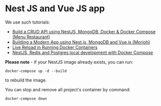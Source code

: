 # Nest JS and Vue JS app

We use such tutorials:  
 - [Build a CRUD API using NestJS, MongoDB, Docker & Docker Compose (Menu Restaurant)](https://blog.koladev.xyz/build-a-crud-api-using-nestjs-mongodb-docker-docker-compose-a8966ff126ca)
 - [Building a Modern App using Nest.js, MongoDB and Vue.js (Morioh)](https://morioh.com/a/9a225d7524b5/building-a-modern-app-using-nestjs-mongodb-and-vuejs)
 - [Live Reload in Running Docker Containers](https://blog.yarsalabs.com/live-reload-in-running-docker-containers/)
 - [NestJS, Redis and Postgres local development with Docker Compose](https://www.tomray.dev/nestjs-docker-compose-postgres)

**Please note** - if your NestJS image already exists, you can run:  
```shell
docker-compose up -d --build
```
to rebuild the image.

You can stop and remove all project's container by command:
```shell
docker-compose down
```